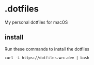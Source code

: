 # .dotfiles

My personal dotfiles for macOS

## install

Run these commands to install the dotfiles

```shell
curl -L https://dotfiles.wrc.dev | bash
```
